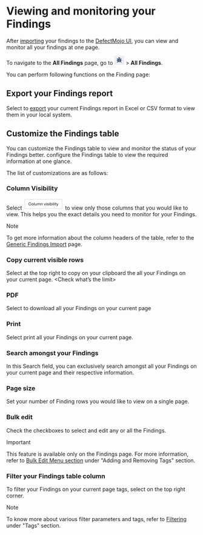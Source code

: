 # Viewing and monitoring your Findings

After [importing](https://defectdojo.github.io/django-DefectDojo/integrations/importing/) your findings to the [DefectMojo UI](https://demo.defectdojo.org/login?next=/finding), you can view and monitor all your findings at one page.

To navigate to the **All Findings** page, go to ![All Findings](Images/all-findings-icon-small.png) > **All Findings**.

You can perform following functions on the Finding page:


## Export your Findings report
Select  to [export](https://defectdojo.github.io/django-DefectDojo/integrations/exporting/) your current Findings report in Excel or CSV format to view them in your local system.


## Customize the Findings table

You can customize the Findings table to view and monitor the status of your Findings better. configure the Findings table to view the required information at one glance.
 
The list of customizations are as follows:

### Column Visibility
Select ![Column Visiblity](Images/Col-visiblity.png) to view only those columns that you would like to view. This helps you the exact details you need to monitor for your Findings.

> [!NOTE]  
> To get more information about the column headers of the table, refer to the [Generic Findings Import](https://defectdojo.github.io/django-DefectDojo/integrations/parsers/file/generic/) page.

### Copy current visible rows
Select  at the top right to copy on your clipboard the all your Findings on your current page.
<Check what’s the limit>

### PDF
Select to download all your Findings on your current page

### Print
Select print all your Findings on your current page.

### Search amongst your Findings
In this Search field, you can exclusively search amongst all your Findings on your current page and their respective information.

### Page size
Set your number of Finding rows you would like to view on a single page.

### Bulk edit
Check the checkboxes to select and edit any or all the Findings. 

> [!Important]  
> This feature is available only on the Findings page. For more information, refer to  [Bulk Edit Menu section](https://defectdojo.github.io/django-DefectDojo/integrations/exporting/) under "Adding and Removing Tags" section.

### Filter your Findings table column 
To filter your Findings on your current page tags, select on the top right corner. 

> [!NOTE]  
> To know more about various filter parameters and tags, refer to [Filtering](https://defectdojo.github.io/django-DefectDojo/integrations/exporting/) under "Tags" section. 

